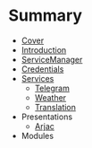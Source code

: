 # Summary

* [Cover](README.md)
* [Introduction](documentation/Introduction.md)
* [ServiceManager](documentation/services/ServiceManager.md)
* [Credentials](Credentials.md)
* [Services](documentation/Services.md)
   * [Telegram](documentation/services/Telegram.md)
   * [Weather](documentation/Weather.md)
   * [Translation](documentation/Translation.md)
* Presentations
   * [Arjac](documentation/Arjac.md)
* Modules

